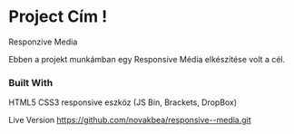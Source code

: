 # Project Cím !
  Responzive Media

  Ebben a projekt munkámban egy Responsive Média elkészítése volt a cél.
  
### Built With

HTML5
CSS3 
responsive
eszköz (JS Bin, Brackets, DropBox)

Live Version
https://github.com/novakbea/responsive--media.git